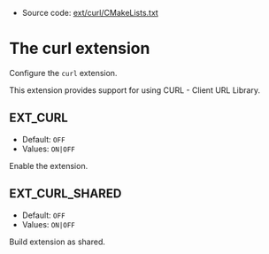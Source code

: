 <!-- This is auto-generated file. -->
* Source code: [ext/curl/CMakeLists.txt](https://github.com/petk/php-build-system/blob/master/cmake/ext/curl/CMakeLists.txt)

# The curl extension

Configure the `curl` extension.

This extension provides support for using CURL - Client URL Library.

## EXT_CURL

* Default: `OFF`
* Values: `ON|OFF`

Enable the extension.

## EXT_CURL_SHARED

* Default: `OFF`
* Values: `ON|OFF`

Build extension as shared.
